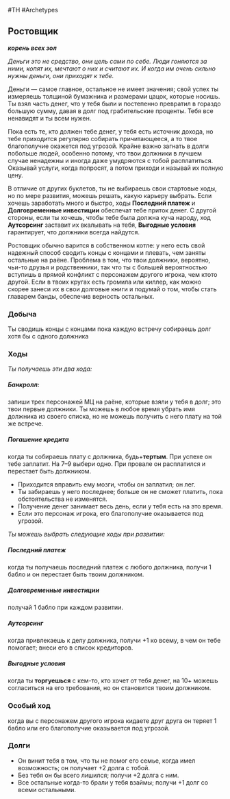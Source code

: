 #TH #Archetypes 

## Ростовщик
***корень всех зол***

*Деньги это не средство, они цель сами по себе.*
*Люди гоняются за ними, копят их, мечтают о них и считают их. И когда им очень сильно нужны деньги, они приходят к тебе.*

Деньги — самое главное, остальное не имеет значения; свой успех ты измеряешь толщиной бумажника и размерами цацок, которые носишь. Ты взял часть денег, что у тебя были и постепенно превратил в гораздо большую сумму, давая в долг под грабительские проценты. Тебя все ненавидят и ты всем нужен.

Пока есть те, кто должен тебе денег, у тебя есть источник дохода, но тебе приходится регулярно собирать причитающееся, а то твое благополучие окажется под угрозой. Крайне важно загнать в долги побольше людей, особенно потому, что твои должники в лучшем случае ненадежны и иногда даже умудряются с тобой расплатиться. Оказывай услуги, когда попросят, а потом приходи и называй их полную цену.

В отличие от других буклетов, ты не выбираешь свои стартовые ходы, но по мере развития, можешь решать, какую карьеру выбрать. Если хочешь заработать много и быстро, ходы **Последний платеж** и **Долговременные инвестиции** обеспечат тебе приток денег. С другой стороны, если ты хочешь, чтобы тебе была должна куча народу, ход **Аутсорсинг** заставит их вкалывать на тебя, **Выгодные условия** гарантирует, что должники всегда найдутся.

Ростовщик обычно варится в собственном котле: у него есть свой надежный способ сводить концы с концами и плевать, чем заняты остальные на раёне. Проблема в том, что твои должники, вероятно, чьи-то друзья и родственники, так что ты с большей вероятностью вступишь в прямой конфликт с персонажем другого игрока, чем ктото другой. Если в твоих кругах есть громила или киллер, как можно скорее занеси их в свои долговые книги и подумай о том, чтобы стать главарем банды, обеспечив верность остальных.

### Добыча
Ты сводишь концы с концами пока каждую встречу собираешь долг хотя бы с одного должника

### Ходы
*Ты получаешь эти два хода:* 
##### Банкролл: 
запиши трех персонажей МЦ на раёне, которые взяли у тебя в долг; это твои первые должники. Ты можешь в любое время убрать имя должника из своего списка, но не можешь получить с него плату на той же встрече.

##### Погашение кредита
когда ты собираешь плату с должника, будь+**тертым**. При успехе он тебе заплатит. На 7–9 выбери одно. При провале он расплатился и перестает быть должником. 
- Приходится вправить ему мозги, чтобы он заплатил; он лег. 
- Ты забираешь у него последнее; больше он не сможет платить, пока обстоятельства не изменятся. 
- Получение денег занимает весь день, если у тебя есть на это время. 
- Если это персонаж игрока, его благополучие оказывается под угрозой.


*Ты можешь выбрать следующие ходы при развитии:*

##### Последний платеж
когда ты получаешь последний платеж с любого должника, получи 1 бабло и он перестает быть твоим должником. 

##### Долговременные инвестиции
получай 1 бабло при каждом развитии. 

##### Аутсорсинг
когда привлекаешь к делу должника, получи +1 ко всему, в чем он тебе помогает; внеси его в список кредиторов. 

##### Выгодные условия
когда ты **торгуешься** с кем-то, кто хочет от тебя денег, на 10+ можешь согласиться на его требования, но он становится твоим должником.

### Особый ход
когда вы с персонажем другого игрока кидаете друг друга он теряет 1 бабло или его благополучие оказывается под угрозой.

### Долги
- Он винит тебя в том, что ты не помог его семье, когда имел возможность; он получает +2 долга с тобой. 
- Без тебя он бы всего лишился; получи +2 долга с ним. 
- Все остальные когда-то брали у тебя взаймы; получи +1 долг со всеми остальными.

